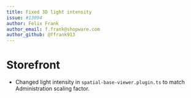 ```yaml
---
title: Fixed 3D light intensity
issue: #13094
author: Felix Frank
author_email: f.frank@shopware.com
author_github: @ffrank913
---
```

# Storefront
* Changed light intensity in `spatial-base-viewer.plugin.ts` to match Administration scaling factor.